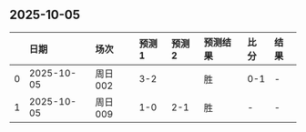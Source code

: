 

## 2025-10-05

|    | 日期         | 场次    | 预测1   | 预测2   | 预测结果   | 比分   | 结果   |
|---:|:-----------|:------|:------|:------|:-------|:-----|:-----|
|  0 | 2025-10-05 | 周日002 | 3-2   |       | 胜      | 0-1  | -    |
|  1 | 2025-10-05 | 周日009 | 1-0   | 2-1   | 胜      | -    | -    |

